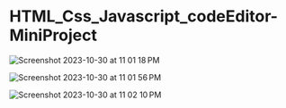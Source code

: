 # HTML_Css_Javascript_codeEditor-MiniProject

![Screenshot 2023-10-30 at 11 01 18 PM](https://github.com/SunilKharsu/HTML_Css_Javascript_codeEditor-MiniProject/assets/112311905/21d549a1-1a1d-4d44-a587-40023cf44c4f)

![Screenshot 2023-10-30 at 11 01 56 PM](https://github.com/SunilKharsu/HTML_Css_Javascript_codeEditor-MiniProject/assets/112311905/f31c642b-6334-4efa-8d50-0374535884c0)

![Screenshot 2023-10-30 at 11 02 10 PM](https://github.com/SunilKharsu/HTML_Css_Javascript_codeEditor-MiniProject/assets/112311905/ca22362b-f679-4f25-873e-d98bbc9d1b53)
